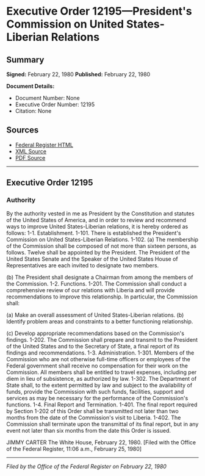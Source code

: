 # Executive Order 12195—President's Commission on United States-Liberian Relations

## Summary

**Signed:** February 22, 1980
**Published:** February 22, 1980

**Document Details:**
- Document Number: None
- Executive Order Number: 12195
- Citation: None

## Sources
- [Federal Register HTML](https://www.presidency.ucsb.edu/documents/executive-order-12195-presidents-commission-united-states-liberian-relations)
- [XML Source](None)
- [PDF Source](None)

---

## Executive Order 12195

### Authority

By the authority vested in me as President by the Constitution and statutes of the United States of America, and in order to review and recommend ways to improve United States-Liberian relations, it is hereby ordered as follows:
1-1. Establishment.
1-101. There is established the President's Commission on United States-Liberian Relations.
1-102. (a) The membership of the Commission shall be composed of not more than sixteen persons, as follows. Twelve shall be appointed by the President. The President of the United States Senate and the Speaker of the United States House of Representatives are each invited to designate two members.

(b) The President shall designate a Chairman from among the members of the Commission.
1-2. Functions.
1-201. The Commission shall conduct a comprehensive review of our relations with Liberia and will provide recommendations to improve this relationship. In particular, the Commission shall:

(a) Make an overall assessment of United States-Liberian relations.
(b) Identify problem areas and constraints to a better functioning relationship.

(c) Develop appropriate recommendations based on the Commission's findings.
1-202. The Commission shall prepare and transmit to the President of the United States and to the Secretary of State, a final report of its findings and recommendations.
1-3. Administration.
1-301. Members of the Commission who are not otherwise full-time officers or employees of the Federal government shall receive no compensation for their work on the Commission. All members shall be entitled to travel expenses, including per diem in lieu of subsistence, as authorized by law.
1-302. The Department of State shall, to the extent permitted by law and subject to the availability of funds, provide the Commission with such funds, facilities, support and services as may be necessary for the performance of the Commission's functions.
1-4. Final Report and Termination.
1-401. The final report required by Section 1-202 of this Order shall be transmitted not later than two months from the date of the Commission's visit to Liberia.
1-402. The Commission shall terminate upon the transmittal of its final report, but in any event not later than six months from the date this Order is issued.

JIMMY CARTER
The White House,
February 22, 1980.
[Filed with the Office of the Federal Register, 11:06 a.m., February 25, 1980]

---

*Filed by the Office of the Federal Register on February 22, 1980*
